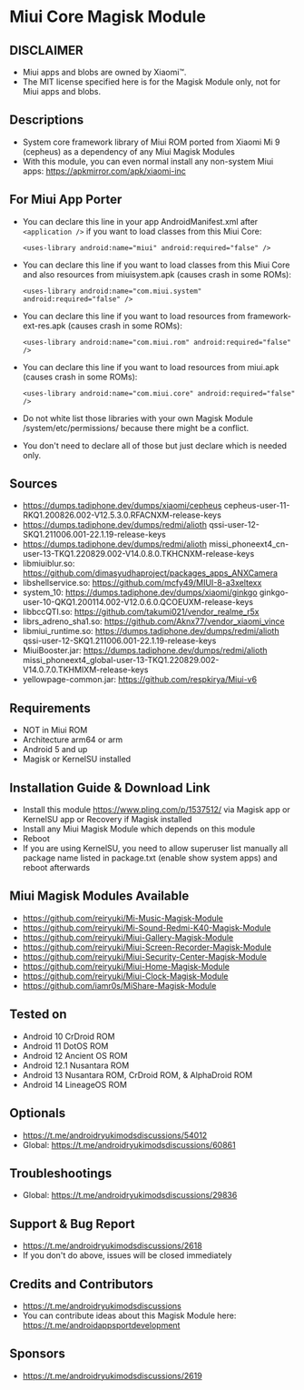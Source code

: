 # Miui Core Magisk Module

## DISCLAIMER
- Miui apps and blobs are owned by Xiaomi™.
- The MIT license specified here is for the Magisk Module only, not for Miui apps and blobs.

## Descriptions
- System core framework library of Miui ROM ported from Xiaomi Mi 9 (cepheus) as a dependency of any Miui Magisk Modules
- With this module, you can even normal install any non-system Miui apps: https://apkmirror.com/apk/xiaomi-inc

## For Miui App Porter
- You can declare this line in your app AndroidManifest.xml after `<application />` if you want to load classes from this Miui Core:

  `<uses-library android:name="miui" android:required="false" />`

- You can declare this line if you want to load classes from this Miui Core and also resources from miuisystem.apk (causes crash in some ROMs):

  `<uses-library android:name="com.miui.system" android:required="false" />`

- You can declare this line if you want to load resources from framework-ext-res.apk (causes crash in some ROMs):

  `<uses-library android:name="com.miui.rom" android:required="false" />`

- You can declare this line if you want to load resources from miui.apk (causes crash in some ROMs):

  `<uses-library android:name="com.miui.core" android:required="false" />`

- Do not white list those libraries with your own Magisk Module /system/etc/permissions/ because there might be a conflict.
- You don't need to declare all of those but just declare which is needed only.

## Sources
- https://dumps.tadiphone.dev/dumps/xiaomi/cepheus cepheus-user-11-RKQ1.200826.002-V12.5.3.0.RFACNXM-release-keys
- https://dumps.tadiphone.dev/dumps/redmi/alioth qssi-user-12-SKQ1.211006.001-22.1.19-release-keys
- https://dumps.tadiphone.dev/dumps/redmi/alioth missi_phoneext4_cn-user-13-TKQ1.220829.002-V14.0.8.0.TKHCNXM-release-keys
- libmiuiblur.so: https://github.com/dimasyudhaproject/packages_apps_ANXCamera
- libshellservice.so: https://github.com/mcfy49/MIUI-8-a3xeltexx
- system_10: https://dumps.tadiphone.dev/dumps/xiaomi/ginkgo ginkgo-user-10-QKQ1.200114.002-V12.0.6.0.QCOEUXM-release-keys
- libbccQTI.so: https://github.com/takumi021/vendor_realme_r5x
- librs_adreno_sha1.so: https://github.com/Aknx77/vendor_xiaomi_vince
- libmiui_runtime.so: https://dumps.tadiphone.dev/dumps/redmi/alioth qssi-user-12-SKQ1.211006.001-22.1.19-release-keys
- MiuiBooster.jar: https://dumps.tadiphone.dev/dumps/redmi/alioth missi_phoneext4_global-user-13-TKQ1.220829.002-V14.0.7.0.TKHMIXM-release-keys
- yellowpage-common.jar: https://github.com/respkirya/Miui-v6

## Requirements
- NOT in Miui ROM
- Architecture arm64 or arm
- Android 5 and up
- Magisk or KernelSU installed

## Installation Guide & Download Link
- Install this module https://www.pling.com/p/1537512/ via Magisk app or KernelSU app or Recovery if Magisk installed
- Install any Miui Magisk Module which depends on this module
- Reboot
- If you are using KernelSU, you need to allow superuser list manually all package name listed in package.txt (enable show system apps) and reboot afterwards

## Miui Magisk Modules Available
- https://github.com/reiryuki/Mi-Music-Magisk-Module
- https://github.com/reiryuki/Mi-Sound-Redmi-K40-Magisk-Module
- https://github.com/reiryuki/Miui-Gallery-Magisk-Module
- https://github.com/reiryuki/Miui-Screen-Recorder-Magisk-Module
- https://github.com/reiryuki/Miui-Security-Center-Magisk-Module
- https://github.com/reiryuki/Miui-Home-Magisk-Module
- https://github.com/reiryuki/Miui-Clock-Magisk-Module
- https://github.com/iamr0s/MiShare-Magisk-Module

## Tested on
- Android 10 CrDroid ROM 
- Android 11 DotOS ROM
- Android 12 Ancient OS ROM
- Android 12.1 Nusantara ROM
- Android 13 Nusantara ROM, CrDroid ROM, & AlphaDroid ROM
- Android 14 LineageOS ROM

## Optionals
- https://t.me/androidryukimodsdiscussions/54012
- Global: https://t.me/androidryukimodsdiscussions/60861

## Troubleshootings
- Global: https://t.me/androidryukimodsdiscussions/29836

## Support & Bug Report
- https://t.me/androidryukimodsdiscussions/2618
- If you don't do above, issues will be closed immediately

## Credits and Contributors
- https://t.me/androidryukimodsdiscussions
- You can contribute ideas about this Magisk Module here: https://t.me/androidappsportdevelopment

## Sponsors
- https://t.me/androidryukimodsdiscussions/2619



